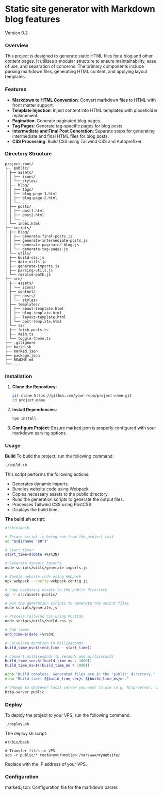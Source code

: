# Static site generator with Markdown blog features

Version 0.2

### Overview

This project is designed to generate static HTML files for a blog and other content pages. It utilizes a modular structure to ensure maintainability, ease of use, and separation of concerns. The primary components include parsing markdown files, generating HTML content, and applying layout templates.

### Features

- **Markdown to HTML Conversion**: Convert markdown files to HTML with front matter support.
- **Template Injection**: Inject content into HTML templates with placeholder replacement.
- **Pagination**: Generate paginated blog pages.
- **Tag Pages**: Generate tag-specific pages for blog posts.
- **Intermediate and Final Post Generation**: Separate steps for generating intermediate and final HTML files for blog posts.
- **CSS Processing**: Build CSS using Tailwind CSS and Autoprefixer.

### Directory Structure

```plaintext
project-root/
├── public/
│ ├── assets/
│ │ ├── icons/
│ │ └── styles/
│ ├── blog/
│ │ ├── tags/
│ │ ├── blog-page-1.html
│ │ ├── blog-page-2.html
│ │ └── ...
│ ├── posts/
│ │ ├── post1.html
│ │ ├── post2.html
│ │ └── ...
│ └── index.html
├── scripts/
│ ├── blog/
│ │ ├── generate-final-posts.js
│ │ ├── generate-intermediate-posts.js
│ │ ├── generate-paginated-blog.js
│ │ └── generate-tag-pages.js
│ └── utils/
│ ├── build-css.js
│ ├── date-utils.js
│ ├── generate-imports.js
│ ├── parsing-utils.js
│ └── resolve-path.js
├── src/
│ ├── assets/
│ │ └── icons/
│ ├── content/
│ │ ├── posts/
│ │ └── styles/
│ ├── templates/
│ │ ├── about-template.html
│ │ ├── blog-template.html
│ │ ├── layout-template.html
│ │ └── post-template.html
│ └── ts/
│ ├── fetch-posts.ts
│ ├── main.ts
│ └── toggle-theme.ts
├── .gitignore
├── build.sh
├── marked.json
├── package.json
├── README.md
└── ...
```

### Installation

1. **Clone the Repository**:
   ```sh
   git clone https://github.com/your-repo/project-name.git
   cd project-name
   ```
2. **Install Dependencies**:
   ```sh
   npm install
   ```
3. **Configure Project**:
   Ensure marked.json is properly configured with your markdown parsing options.

### Usage

**Build**
To build the project, run the following command:

```sh
./build.sh
```

This script performs the following actions:

- Generates dynamic imports.
- Bundles website code using Webpack.
- Copies necessary assets to the public directory.
- Runs the generation scripts to generate the output files.
- Processes Tailwind CSS using PostCSS.
- Displays the build time.

**The build.sh script**:

```sh
#!/bin/bash

# Ensure script is being run from the project root
cd "$(dirname "$0")"

# Start timer
start_time=$(date +%s%3N)

# Generate dynamic imports
node scripts/utils/generate-imports.js

# Bundle website code using Webpack
npx webpack --config webpack.config.js

# Copy necessary assets to the public directory
cp -r src/assets public/

# Run the generation scripts to generate the output files
node scripts/generate.js

# Process Tailwind CSS using PostCSS
node scripts/utils/build-css.js

# End timer
end_time=$(date +%s%3N)

# Calculate duration in milliseconds
build_time_ms=$((end_time - start_time))

# Convert milliseconds to seconds and milliseconds
build_time_sec=$((build_time_ms / 1000))
build_time_ms=$((build_time_ms % 1000))

echo "Build complete. Generated files are in the 'public' directory."
echo "Build time: ${build_time_sec}s ${build_time_ms}ms."

# Change to whatever local server you want to use (e.g. http-server, live-server, etc.)
http-server public
```

### Deploy

To deploy the project to your VPS, run the following command:

```sh
./deploy.sh
```

The deploy.sh script:

```
#!/bin/bash

# Transfer files to VPS
scp -r public/* root@<yourHostIp>:/var/www/myWebsite/
```

Replace <yourHostIp> with the IP address of your VPS.

### Configuration

marked.json: Configuration file for the markdown parser.
